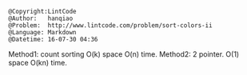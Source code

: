 ```
@Copyright:LintCode
@Author:   hanqiao
@Problem:  http://www.lintcode.com/problem/sort-colors-ii
@Language: Markdown
@Datetime: 16-07-30 04:36
```

Method1: count sorting O(k) space O(n) time.
Method2: 2 pointer. O(1) space O(kn) time.